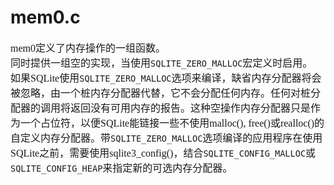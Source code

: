 # mem0.c
<font face="微软雅黑" size="3px">

mem0定义了内存操作的一组函数。  
同时提供一组空的实现，当使用`SQLITE_ZERO_MALLOC`宏定义时启用。  
如果SQLite使用`SQLITE_ZERO_MALLOC`选项来编译，缺省内存分配器将会被忽略，由一个桩内存分配器代替，它不会分配任何内存。任何对桩分配器的调用将返回没有可用内存的报告。这种空操作内存分配器只是作为一个占位符，以便SQLite能链接一些不使用malloc(), free()或realloc()的自定义内存分配器。带`SQLITE_ZERO_MALLOC`选项编译的应用程序在使用SQLite之前，需要使用sqlite3_config()，结合`SQLITE_CONFIG_MALLOC`或`SQLITE_CONFIG_HEAP`来指定新的可选内存分配器。
